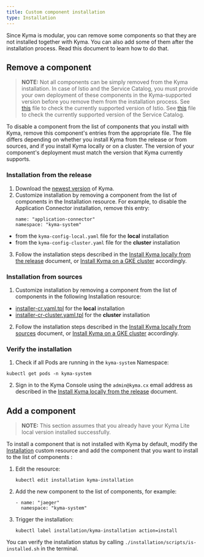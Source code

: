 ```yaml
---
title: Custom component installation
type: Installation
---
```


Since Kyma is modular, you can remove some components so that they are not installed together with Kyma. You can also add some of them after the installation process. Read this document to learn how to do that.

## Remove a component

>**NOTE:** Not all components can be simply removed from the Kyma installation. In case of Istio and the Service Catalog, you must provide your own deployment of these components in the Kyma-supported version before you remove them from the installation process. See [this](https://github.com/kyma-project/kyma/blob/master/resources/istio-kyma-patch/templates/job.yaml#L25) file to check the currently supported version of Istio. See [this](https://github.com/kyma-project/kyma/blob/master/resources/service-catalog/charts/catalog/values.yaml#L3) file to check the currently supported version of the Service Catalog.

To disable a component from the list of components that you install with Kyma, remove this component's entries from the appropriate file. The file differs depending on whether you install Kyma from the release or from sources, and if you install Kyma locally or on a cluster. The version of your component's deployment must match the version that Kyma currently supports.

### Installation from the release

1. Download the [newest version](https://github.com/kyma-project/kyma/releases) of Kyma.
2. Customize installation by removing a component from the list of components in the Installation resource. For example, to disable the Application Connector installation, remove this entry:
    ```
    name: "application-connector"
    namespace: "kyma-system"
    ```
  * from the `kyma-config-local.yaml` file for the **local** installation
  * from the `kyma-config-cluster.yaml` file for the **cluster** installation


3. Follow the installation steps described in the [Install Kyma locally from the release](#installation-install-kyma-locally-from-the-release) document, or [Install Kyma on a GKE cluster](#installation-install-kyma-on-a-gke-cluster) accordingly.

### Installation from sources

1. Customize installation by removing a component from the list of components in the following Installation resource:
  * [installer-cr.yaml.tpl](https://github.com/kyma-project/kyma/blob/master/installation/resources/installer-cr.yaml.tpl) for the **local** installation
  *  [installer-cr-cluster.yaml.tpl](https://github.com/kyma-project/kyma/blob/master/installation/resources/installer-cr-cluster.yaml.tpl) for the **cluster** installation

2. Follow the installation steps described in the [Install Kyma locally from sources](#installation-install-kyma-locally-from-sources) document, or [Install Kyma on a GKE cluster](#installation-install-kyma-on-a-gke-cluster) accordingly.

### Verify the installation

1. Check if all Pods are running in the `kyma-system` Namespace:
  ```
  kubectl get pods -n kyma-system
  ```
2. Sign in to the Kyma Console using the `admin@kyma.cx` email address as described in the [Install Kyma locally from the release](#installation-install-kyma-locally-from-the-release) document.


## Add a component

>**NOTE:** This section assumes that you already have your Kyma Lite local version installed successfully.

To install a component that is not installed with Kyma by default, modify the [Installation](#custom-resource-installation) custom resource and add the component that you want to install to the list of components :

1. Edit the resource:
    ```
    kubectl edit installation kyma-installation
    ```
2. Add the new component to the list of components, for example:
    ```
    - name: "jaeger"
      namespace: "kyma-system"
    ```
3. Trigger the installation:
   ```
   kubectl label installation/kyma-installation action=install
   ```

You can verify the installation status by calling `./installation/scripts/is-installed.sh` in the terminal.
